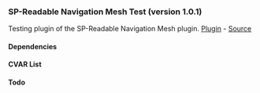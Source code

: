 ### SP-Readable Navigation Mesh Test (version 1.0.1)
Testing plugin of the SP-Readable Navigation Mesh plugin.
[Plugin](plugins/navmesh-test.smx?raw=true) - [Source](scripting/navmesh-test.sp)
#### Dependencies
#### CVAR List
#### Todo
